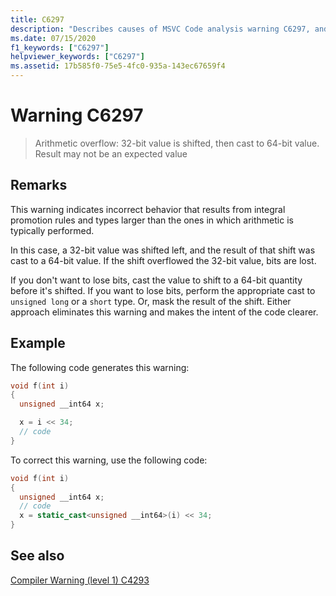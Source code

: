 ```yaml
---
title: C6297
description: "Describes causes of MSVC Code analysis warning C6297, and how to fix the issue."
ms.date: 07/15/2020
f1_keywords: ["C6297"]
helpviewer_keywords: ["C6297"]
ms.assetid: 17b585f0-75e5-4fc0-935a-143ec67659f4
---
```

# Warning C6297

> Arithmetic overflow: 32-bit value is shifted, then cast to 64-bit value. Result may not be an expected value

## Remarks

This warning indicates incorrect behavior that results from integral promotion rules and types larger than the ones in which arithmetic is typically performed.

In this case, a 32-bit value was shifted left, and the result of that shift was cast to a 64-bit value. If the shift overflowed the 32-bit value, bits are lost.

If you don't want to lose bits, cast the value to shift to a 64-bit quantity before it's shifted. If you want to lose bits, perform the appropriate cast to `unsigned long` or a `short` type. Or, mask the result of the shift. Either approach eliminates this warning and makes the intent of the code clearer.

## Example

The following code generates this warning:

```cpp
void f(int i)
{
  unsigned __int64 x;

  x = i << 34;
  // code
}
```

To correct this warning, use the following code:

```cpp
void f(int i)
{
  unsigned __int64 x;
  // code
  x = static_cast<unsigned __int64>(i) << 34;
}
```

## See also

[Compiler Warning (level 1) C4293](../error-messages/compiler-warnings/compiler-warning-level-1-c4293.md)
